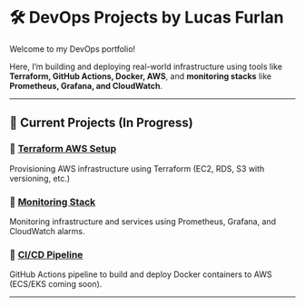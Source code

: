 # 🛠 DevOps Projects by Lucas Furlan

Welcome to my DevOps portfolio! 

Here, I’m building and deploying real-world infrastructure using tools like **Terraform, GitHub Actions, Docker, AWS**, and **monitoring stacks** like **Prometheus, Grafana, and CloudWatch**.

---

## 🚧 Current Projects (In Progress)

### 🔹 [Terraform AWS Setup](./terraform_aws_setup/)
Provisioning AWS infrastructure using Terraform (EC2, RDS, S3 with versioning, etc.)

### 🔹 [Monitoring Stack](./monitoring_stack/)
Monitoring infrastructure and services using Prometheus, Grafana, and CloudWatch alarms.

### 🔹 [CI/CD Pipeline](./ci_cd_pipeline/)
GitHub Actions pipeline to build and deploy Docker containers to AWS (ECS/EKS coming soon).

---


